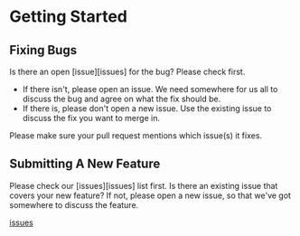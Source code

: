# Getting Started

## Fixing Bugs

Is there an open [issue][issues] for the bug? Please check first.

* If there isn't, please open an issue. We need somewhere for us all to discuss the bug and agree on what the fix should be.
* If there is, please don't open a new issue. Use the existing issue to discuss the fix you want to merge in.

Please make sure your pull request mentions which issue(s) it fixes.

## Submitting A New Feature

Please check our [issues][issues] list first. Is there an existing issue that covers your new feature? If not, please open a new issue, so that we've got somewhere to discuss the feature.

[issues](https://github.com/SafelyTyped/ts-node-pathapi/issues)